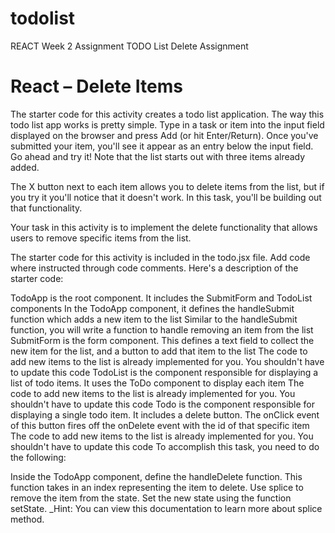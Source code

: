 # todolist
REACT Week 2 Assignment
TODO List Delete Assignment
# React – Delete Items

The starter code for this activity creates a todo list application. The way this todo list app works is pretty simple. Type in a task or item into the input field displayed on the browser and press Add (or hit Enter/Return). Once you've submitted your item, you'll see it appear as an entry below the input field. Go ahead and try it! Note that the list starts out with three items already added.

The X button next to each item allows you to delete items from the list, but if you try it you'll notice that it doesn't work. In this task, you'll be building out that functionality.

Your task in this activity is to implement the delete functionality that allows users to remove specific items from the list.

The starter code for this activity is included in the todo.jsx file. Add code where instructed through code comments. Here's a description of the starter code:

TodoApp is the root component. It includes the SubmitForm and TodoList components
In the TodoApp component, it defines the handleSubmit function which adds a new item to the list
Similar to the handleSubmit function, you will write a function to handle removing an item from the list
SubmitForm is the form component. This defines a text field to collect the new item for the list, and a button to add that item to the list
The code to add new items to the list is already implemented for you. You shouldn't have to update this code
TodoList is the component responsible for displaying a list of todo items. It uses the ToDo component to display each item
The code to add new items to the list is already implemented for you. You shouldn't have to update this code
Todo is the component responsible for displaying a single todo item. It includes a delete button. The onClick event of this button fires off the onDelete event with the id of that specific item
The code to add new items to the list is already implemented for you. You shouldn't have to update this code
To accomplish this task, you need to do the following:

Inside the TodoApp component, define the handleDelete function. This function takes in an index representing the item to delete.
Use splice to remove the item from the state.
Set the new state using the function setState.
_Hint: You can view this documentation to learn more about splice method.
